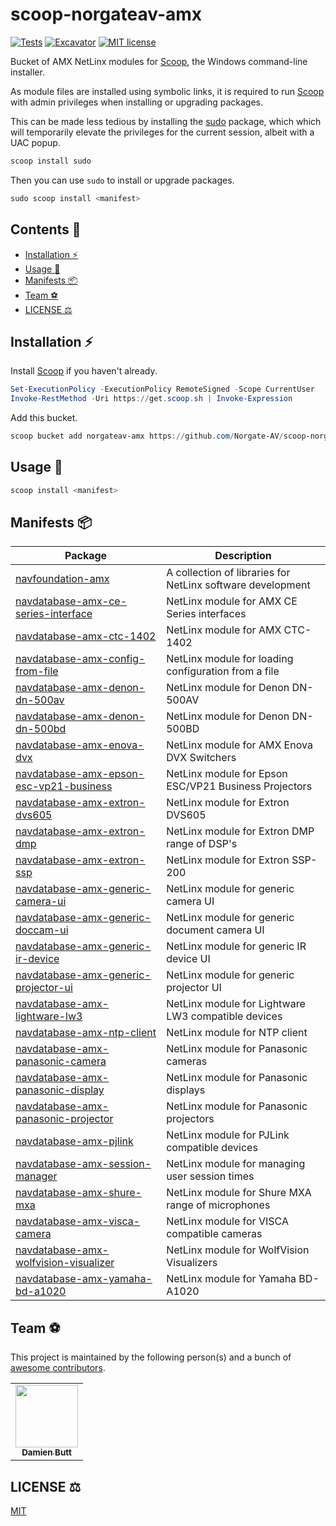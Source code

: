 # scoop-norgateav-amx

[![Tests](https://github.com/Norgate-AV/scoop-norgateav-amx/actions/workflows/ci.yml/badge.svg)](https://github.com/Norgate-AV/scoop-norgateav-amx/actions/workflows/ci.yml)
[![Excavator](https://github.com/Norgate-AV/scoop-norgateav-amx/actions/workflows/excavator.yml/badge.svg)](https://github.com/Norgate-AV/scoop-norgateav-amx/actions/workflows/excavator.yml)
[![MIT license](https://img.shields.io/badge/License-MIT-blue.svg)](LICENSE)

Bucket of AMX NetLinx modules for [Scoop](https://scoop.sh), the Windows command-line installer.

As module files are installed using symbolic links, it is required to run [Scoop](https://scoop.sh) with admin privileges when installing or upgrading packages.

This can be made less tedious by installing the [sudo](https://github.com/ScoopInstaller/Main/blob/master/bucket/sudo.json) package, which which will temporarily elevate the privileges for the current session, albeit with a UAC popup.

```powershell
scoop install sudo
```

Then you can use `sudo` to install or upgrade packages.

```powershell
sudo scoop install <manifest>
```

## Contents :book:

-   [Installation :zap:](#installation-zap)
-   [Usage :rocket:](#usage-rocket)
-   [Manifests :package:](#manifests-package)
-   [Team :soccer:](#team-soccer)
-   [LICENSE :balance_scale:](#license-balance_scale)

## Installation :zap:

Install [Scoop](https://scoop.sh) if you haven't already.

```powershell
Set-ExecutionPolicy -ExecutionPolicy RemoteSigned -Scope CurrentUser
Invoke-RestMethod -Uri https://get.scoop.sh | Invoke-Expression
```

Add this bucket.

```powershell
scoop bucket add norgateav-amx https://github.com/Norgate-AV/scoop-norgateav-amx
```

## Usage :rocket:

```powershell
scoop install <manifest>
```

## Manifests :package:

<!-- MANIFEST-TABLE:START - Do not remove or modify this section -->

| Package                                                                                                        | Description                                                |
| -------------------------------------------------------------------------------------------------------------- | ---------------------------------------------------------- |
| [navfoundation-amx](https://github.com/Norgate-AV/NAVFoundation.Amx)                                           | A collection of libraries for NetLinx software development |
| [navdatabase-amx-ce-series-interface](https://github.com/Norgate-AV/NAVDatabase.Amx.AmxCESeriesInterface)      | NetLinx module for AMX CE Series interfaces                |
| [navdatabase-amx-ctc-1402](https://github.com/Norgate-AV/NAVDatabase.Amx.CTC-1402)                             | NetLinx module for AMX CTC-1402                            |
| [navdatabase-amx-config-from-file](https://github.com/Norgate-AV/NAVDatabase.Amx.ConfigFromFile)               | NetLinx module for loading configuration from a file       |
| [navdatabase-amx-denon-dn-500av](https://github.com/Norgate-AV/NAVDatabase.Amx.DenonDN-500AV)                  | NetLinx module for Denon DN-500AV                          |
| [navdatabase-amx-denon-dn-500bd](https://github.com/Norgate-AV/NAVDatabase.Amx.DenonDN-500BD)                  | NetLinx module for Denon DN-500BD                          |
| [navdatabase-amx-enova-dvx](https://github.com/Norgate-AV/NAVDatabase.Amx.EnovaDVX)                            | NetLinx module for AMX Enova DVX Switchers                 |
| [navdatabase-amx-epson-esc-vp21-business](https://github.com/Norgate-AV/NAVDatabase.Amx.EpsonESC-VP21Business) | NetLinx module for Epson ESC/VP21 Business Projectors      |
| [navdatabase-amx-extron-dvs605](https://github.com/Norgate-AV/NAVDatabase.Amx.ExtronDVS605)                    | NetLinx module for Extron DVS605                           |
| [navdatabase-amx-extron-dmp](https://github.com/Norgate-AV/NAVDatabase.Amx.ExtronDMP)                          | NetLinx module for Extron DMP range of DSP's               |
| [navdatabase-amx-extron-ssp](https://github.com/Norgate-AV/NAVDatabase.Amx.ExtronSSP)                          | NetLinx module for Extron SSP-200                          |
| [navdatabase-amx-generic-camera-ui](https://github.com/Norgate-AV/NAVDatabase.Amx.GenericCameraUI)             | NetLinx module for generic camera UI                       |
| [navdatabase-amx-generic-doccam-ui](https://github.com/Norgate-AV/NAVDatabase.Amx.GenericDocCamUI)             | NetLinx module for generic document camera UI              |
| [navdatabase-amx-generic-ir-device](https://github.com/Norgate-AV/NAVDatabase.Amx.GenericIRDevice)             | NetLinx module for generic IR device UI                    |
| [navdatabase-amx-generic-projector-ui](https://github.com/Norgate-AV/NAVDatabase.Amx.GenericProjectorUI)       | NetLinx module for generic projector UI                    |
| [navdatabase-amx-lightware-lw3](https://github.com/Norgate-AV/NAVDatabase.Amx.LightwareLW3)                    | NetLinx module for Lightware LW3 compatible devices        |
| [navdatabase-amx-ntp-client](https://github.com/Norgate-AV/NAVDatabase.Amx.NtpClient)                          | NetLinx module for NTP client                              |
| [navdatabase-amx-panasonic-camera](https://github.com/Norgate-AV/NAVDatabase.Amx.PanasonicCamera)              | NetLinx module for Panasonic cameras                       |
| [navdatabase-amx-panasonic-display](https://github.com/Norgate-AV/NAVDatabase.Amx.PanasonicDisplay)            | NetLinx module for Panasonic displays                      |
| [navdatabase-amx-panasonic-projector](https://github.com/Norgate-AV/NAVDatabase.Amx.PanasonicProjector)        | NetLinx module for Panasonic projectors                    |
| [navdatabase-amx-pjlink](https://github.com/Norgate-AV/NAVDatabase.Amx.PJLink)                                 | NetLinx module for PJLink compatible devices               |
| [navdatabase-amx-session-manager](https://github.com/Norgate-AV/NAVDatabase.Amx.SessionManager)                | NetLinx module for managing user session times             |
| [navdatabase-amx-shure-mxa](https://github.com/Norgate-AV/NAVDatabase.Amx.ShureMXA)                            | NetLinx module for Shure MXA range of microphones          |
| [navdatabase-amx-visca-camera](https://github.com/Norgate-AV/NAVDatabase.Amx.ViscaCamera)                      | NetLinx module for VISCA compatible cameras                |
| [navdatabase-amx-wolfvision-visualizer](https://github.com/Norgate-AV/NAVDatabase.Amx.WolfVisionVisualizer)    | NetLinx module for WolfVision Visualizers                  |
| [navdatabase-amx-yamaha-bd-a1020](https://github.com/Norgate-AV/NAVDatabase.Amx.YamahaBD-A1020)                | NetLinx module for Yamaha BD-A1020                         |

<!-- MANIFEST-TABLE:END -->

## Team :soccer:

This project is maintained by the following person(s) and a bunch of [awesome contributors](https://github.com/Norgate-AV/scoop-norgateav-av/graphs/contributors).

<table>
  <tr>
    <td align="center"><a href="https://github.com/damienbutt"><img src="https://avatars.githubusercontent.com/damienbutt?v=4?s=100" width="100px;" alt=""/><br /><sub><b>Damien Butt</b></sub></a><br /></td>
  </tr>
</table>

## LICENSE :balance_scale:

[MIT](LICENSE)
